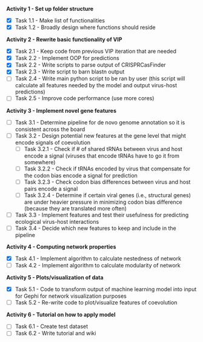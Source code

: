 **Activity 1 - Set up folder structure**
- [x] Task 1.1 - Make list of functionalities
- [x] Task 1.2 - Broadly design where functions should reside 

**Activity 2 - Rewrite basic functionality of VIP**
- [x] Task 2.1 - Keep code from previous VIP iteration that are needed
- [x] Task 2.2 - Implement OOP for predictions
- [x] Task 2.2 - Write scripts to parse output of CRISPRCasFinder
- [x] Task 2.3 - Write script to barn blastn output
- [ ] Task 2.4 - Write main python script to be ran by user (this script will calculate all features needed by the model and output virus-host predictions) 
- [ ] Task 2.5 - Improve code performance (use more cores)

**Activity 3 - Implement novel gene features**
- [ ] Task 3.1 - Determine pipeline for de novo genome annotation so it is consistent across the board
- [ ] Task 3.2 - Design potential new features at the gene level that might encode signals of coevolution
	- [ ] Task 3.2.1 - Check if # of shared tRNAs between virus and host encode a signal (viruses that encode tRNAs have to go it from somewhere) 
	- [ ] Task 3.2.2 - Check if tRNAs encoded by virus that compensate for the codon bias encode a signal for prediction
	- [ ] Task 3.2.3 - Check codon bias differences between virus and host pairs encode a signal
	- [ ] Task 3.2.4 - Determine if certain viral genes (i.e., structural genes) are under heavier pressure in minimizing codon bias difference (because they are translated more often)
- [ ] Task 3.3 - Implement features and test their usefulness for predicting ecological virus-host interactions
- [ ] Task 3.4 - Decide which new features to keep and include in the pipeline 

**Activity 4 - Computing network properties**
- [x] Task 4.1 - Implement algorithm to calculate nestedness of network
- [ ] Task 4.2 - Implement algorithm to calculate modularity of network 

**Activity 5 - Plots/visualization of data**
- [x] Task 5.1 - Code to transform output of machine learning model into input for Gephi for network visualization purposes
- [ ] Task 5.2 - Re-write code to plot/visualize features of coevolution

**Activity 6 - Tutorial on how to apply model**
- [ ] Task 6.1 - Create test dataset
- [ ] Task 6.2 - Write tutorial and wiki

